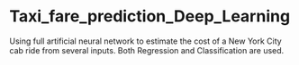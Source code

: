 # Taxi_fare_prediction_Deep_Learning
Using full artificial neural network to estimate the cost of a New York City cab ride from several inputs. Both Regression and Classification are used.
